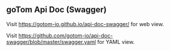 ## goTom Api Doc (Swagger)

Visit https://gotom-io.github.io/api-doc-swagger/ for web view.

Visit https://github.com/gotom-io/api-doc-swagger/blob/master/swagger.yaml for YAML view.
